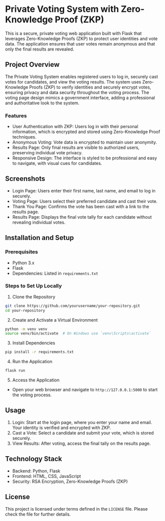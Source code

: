 # Private Voting System with Zero-Knowledge Proof (ZKP)
This is a secure, private voting web application built with Flask that leverages Zero-Knowledge Proofs (ZKP) to protect user identities and vote data. The application ensures that user votes remain anonymous and that only the final results are revealed.

## Project Overview
The Private Voting System enables registered users to log in, securely cast votes for candidates, and view the voting results. The system uses Zero-Knowledge Proofs (ZKP) to verify identities and securely encrypt votes, ensuring privacy and data security throughout the voting process. The voting page design mimics a government interface, adding a professional and authoritative look to the system.

### Features
- User Authentication with ZKP: Users log in with their personal information, which is encrypted and stored using Zero-Knowledge Proof techniques.
- Anonymous Voting: Vote data is encrypted to maintain user anonymity.
- Results Page: Only final results are visible to authorized users, preserving individual vote privacy.
- Responsive Design: The interface is styled to be professional and easy to navigate, with visual cues for candidates.

## Screenshots
- Login Page: Users enter their first name, last name, and email to log in securely.
- Voting Page: Users select their preferred candidate and cast their vote.
- Thank You Page: Confirms the vote has been cast with a link to the results page.
- Results Page: Displays the final vote tally for each candidate without revealing individual votes.

## Installation and Setup
### Prerequisites
- Python 3.x
- Flask
- Dependencies: Listed in `requirements.txt`

### Steps to Set Up Locally
1. Clone the Repository
```bash
git clone https://github.com/yourusername/your-repository.git
cd your-repository
```
2. Create and Activate a Virtual Environment
```bash
python -m venv venv
source venv/bin/activate  # On Windows use `venv\Scripts\activate`
```
3. Install Dependencies
```bash
pip install -r requirements.txt
```
4. Run the Application
```bash
flask run
```
5. Access the Application
 - Open your web browser and navigate to `http://127.0.0.1:5000` to start the voting process.

## Usage
1. Login: Start at the login page, where you enter your name and email. Your identity is verified and encrypted with ZKP.
2. Cast a Vote: Select a candidate and submit your vote, which is stored securely.
3. View Results: After voting, access the final tally on the results page.

## Technology Stack
- Backend: Python, Flask
- Frontend: HTML, CSS, JavaScript
- Security: RSA Encryption, Zero-Knowledge Proofs (ZKP)

## License
This project is licensed under terms defined in the `LICENSE` file. Please check the file for further details.

